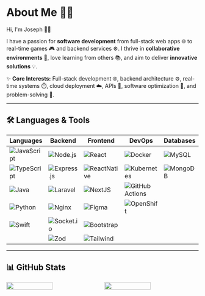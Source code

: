 # About Me 🚀✨

Hi, I'm Joseph 👋😄

I have a passion for **software development** from full-stack web apps 🌐 to real-time games 🎮 and backend services ⚙️. I thrive in **collaborative environments** 🤝, love learning from others 📚, and aim to deliver **innovative solutions** 💡.

✨ **Core Interests:** Full-stack development 🌐, backend architecture ⚙️, real-time systems ⏱️, cloud deployment ☁️, APIs 🔌, software optimization 🚀, and problem-solving 🧩.

---

## 🛠️ Languages & Tools

| Languages | Backend | Frontend | DevOps | Databases | Cloud |
|---|---|---|---|---|---|
| ![JavaScript](https://img.shields.io/badge/JavaScript-F7DF1E?style=for-the-badge&logo=javascript&logoColor=black) | ![Node.js](https://img.shields.io/badge/Node.js-339933?style=for-the-badge&logo=nodedotjs&logoColor=white) | ![React](https://img.shields.io/badge/REACT-20232A?style=for-the-badge&logo=react&logoColor=61DAFB) | ![Docker](https://img.shields.io/badge/Docker-003366?style=for-the-badge&logo=docker&logoColor=#01074c) | ![MySQL](https://img.shields.io/badge/MYSQL-13618f?style=for-the-badge&logo=mysql&logoColor=white) | ![AWS](https://img.shields.io/badge/AWS-f69403?style=for-the-badge&logoColor=white) |
| ![TypeScript](https://img.shields.io/badge/TypeScript-3178C6?style=for-the-badge&logo=typescript&logoColor=white) | ![Express.js](https://img.shields.io/badge/Express.js-20232A?style=for-the-badge&logo=express&logoColor=white) | ![ReactNative](https://img.shields.io/badge/REACT%20NATIVE-20232A?style=for-the-badge&logo=reactnative&logoColor=61DAFB) | ![Kubernetes](https://img.shields.io/badge/Kubernetes-3d89fe?style=for-the-badge&logo=kubernetes&logoColor=white) | ![MongoDB](https://img.shields.io/badge/MongoDB-20303a?style=for-the-badge&logo=mongodb&logoColor=#1f8937) | ![IBM Cloud](https://img.shields.io/badge/IBMCloud-1fbcde?style=for-the-badge&logo=amazon-aws&logoColor=white) |
| ![Java](https://img.shields.io/badge/Java-ED8B00?style=for-the-badge&logo=java&logoColor=white) | ![Laravel](https://img.shields.io/badge/Laravel-ed2e02?style=for-the-badge&logo=laravel&logoColor=white) | ![NextJS](https://img.shields.io/badge/NEXT.JS-white?style=for-the-badge&logo=nextdotjs&logoColor=black) | ![GitHub Actions](https://img.shields.io/badge/GITHUB%20ACTIONS-3776AB?style=for-the-badge&logo=githubactions&logoColor=white) |  |  |
| ![Python](https://img.shields.io/badge/Python-3776AB?style=for-the-badge&logo=python&logoColor=white) | ![Nginx](https://img.shields.io/badge/Nginx-339933?style=for-the-badge&logo=nginx&logoColor=white) | ![Figma](https://img.shields.io/badge/Figma-F24E1E?style=for-the-badge&logo=figma&logoColor=white) | ![OpenShift](https://img.shields.io/badge/Openshift-20232A?style=for-the-badge&logo=redhatopenshift&logoColor=red) |  |  |
| ![Swift](https://img.shields.io/badge/Swift-ed6928?style=for-the-badge&logo=swift&logoColor=white) | ![Socket.io](https://img.shields.io/badge/Socket.Io-ffffff?style=for-the-badge&logo=socketdotio&logoColor=black) | ![Bootstrap](https://img.shields.io/badge/Bootstrap-6f11ef?style=for-the-badge&logo=bootstrap&logoColor=white) |  |  |  |
|  | ![Zod](https://img.shields.io/badge/Zod-3d89fe?style=for-the-badge&logo=zod&logoColor=white) | ![Tailwind](https://img.shields.io/badge/TailwindCSS-00b8ff?style=for-the-badge&logo=tailwindcss&logoColor=white) |  |  |  |

---

## 📊 GitHub Stats

<div style="display: flex; gap: 10px;flex-direction:row flex-wrap: wrap;">
  <img src="https://github-readme-stats.vercel.app/api?username=lennne&show_icons=true&theme=radical" width="49%">
  <img src="https://github-readme-stats.vercel.app/api/top-langs/?username=lennne&hide=jupyter%20notebook,html,css,blade&layout=compact&theme=radical&exclude_repo=Fuzzy-Logic-to-Diagnose-Malaria,Machine-Learning-Model-For-HTRU2-Dataset" width="49%">
</div>
